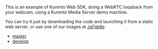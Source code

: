 This is an example of Kurento Web SDK, doing a WebRTC loopback from your webcam,
using a Kurento Media Server demo machine.

You can try it just by downloading the code and launching it from a static web
server, or use one of our images at [JsFiddle](http://jsfiddle.net/):

* [master](http://jsfiddle.net/gh/get/library/pure/kurento/kws-media-api/contents/example/WebRtcEndpoint_2)
* [develop](http://jsfiddle.net/gh/get/library/pure/kurento/kws-media-api/contents/example/WebRtcEndpoint_2?ref=develop)
